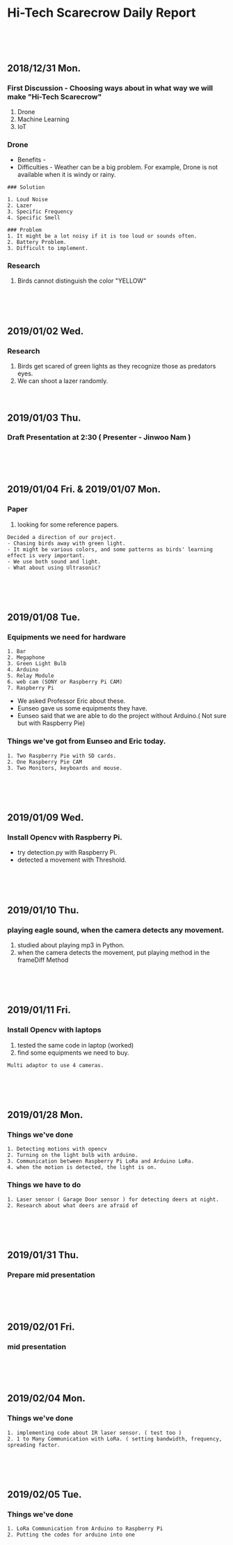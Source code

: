 # Hi-Tech Scarecrow Daily Report <br/><br/><br/>

## 2018/12/31 Mon.

### First Discussion - Choosing ways about in what way we will make "Hi-Tech Scarecrow"
1. Drone
2. Machine Learning
3. IoT

### Drone
- Benefits - 
- Difficulties - Weather can be a big problem. For example, Drone is not available when it is windy or rainy.

```
### Solution

1. Loud Noise
2. Lazer
3. Specific Frequency
4. Specific Smell

### Problem
1. It might be a lot noisy if it is too loud or sounds often.
2. Battery Problem.
3. Difficult to implement.
```
  
  
### Research
  1. Birds cannot distinguish the color "YELLOW"

<br/><br/><br/>
## 2019/01/02 Wed.

### Research
  1. Birds get scared of green lights as they recognize those as predators eyes.
  2. We can shoot a lazer randomly.
<br/><br/><br/>
## 2019/01/03 Thu.

### Draft Presentation at 2:30 ( Presenter - Jinwoo Nam )
<br/><br/><br/>
## 2019/01/04 Fri. & 2019/01/07 Mon.

### Paper
1. looking for some reference papers.

```
Decided a direction of our project. 
- Chasing birds away with green light.
- It might be various colors, and some patterns as birds' learning effect is very important.
- We use both sound and light.
- What about using Ultrasonic?
```
<br/><br/><br/>
## 2019/01/08 Tue.  

### Equipments we need for hardware
```
1. Bar
2. Megaphone
3. Green Light Bulb
4. Arduino
5. Relay Module
6. web cam (SONY or Raspberry Pi CAM)
7. Raspberry Pi
```
- We asked Professor Eric about these.
- Eunseo gave us some equipments they have.
- Eunseo said that we are able to do the project without Arduino.( Not sure but with Raspberry Pie)

### Things we've got from Eunseo and Eric today.
```
1. Two Raspberry Pie with SD cards.
2. One Raspberry Pie CAM
3. Two Monitors, keyboards and mouse.
```

<br/><br/><br/>
## 2019/01/09 Wed.  

### Install Opencv with Raspberry Pi.
- try detection.py with Raspberry Pi.
- detected a movement with Threshold.

<br/><br/><br/>
## 2019/01/10 Thu.

### playing eagle sound, when the camera detects any movement.
1. studied about playing mp3 in Python.
2. when the camera detects the movement, put playing method in the frameDiff Method

<br/><br/><br/>
## 2019/01/11 Fri.

### Install Opencv with laptops
1. tested the same code in laptop (worked)
2. find some equipments we need to buy.

```
Multi adaptor to use 4 cameras.
```

<br/><br/><br/>
## 2019/01/28 Mon.

### Things we've done
```
1. Detecting motions with opencv
2. Turning on the light bulb with arduino.
3. Communication between Raspberry Pi LoRa and Arduino LoRa.
4. when the motion is detected, the light is on.
```

### Things we have to do
```
1. Laser sensor ( Garage Door sensor ) for detecting deers at night.
2. Research about what deers are afraid of
```
<br/><br/><br/>
## 2019/01/31 Thu.

### Prepare mid presentation

<br/><br/><br/>
## 2019/02/01 Fri.

### mid presentation

<br/><br/><br/>
## 2019/02/04 Mon.

### Things we've done
```
1. implementing code about IR laser sensor. ( test too )
2. 1 to Many Communication with LoRa. ( setting bandwidth, frequency, spreading factor.
```
<br/><br/><br/>
## 2019/02/05 Tue.

### Things we've done
```
1. LoRa Communication from Arduino to Raspberry Pi
2. Putting the codes for arduino into one
```
